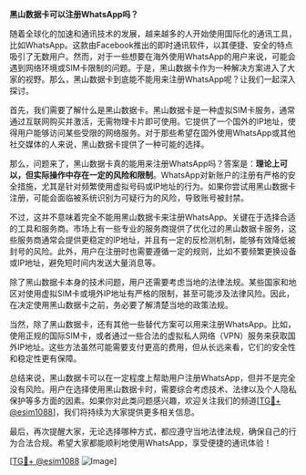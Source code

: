 **黑山数据卡可以注册WhatsApp吗？**

随着全球化的加速和通讯技术的发展，越来越多的人开始使用国际化的通讯工具，比如WhatsApp。这款由Facebook推出的即时通讯软件，以其便捷、安全的特点吸引了无数用户。然而，对于一些想要在海外使用WhatsApp的用户来说，可能会遇到网络环境或SIM卡限制的问题。于是，黑山数据卡作为一种解决方案进入了大家的视野。那么，黑山数据卡到底能不能用来注册WhatsApp呢？让我们一起深入探讨。

首先，我们需要了解什么是黑山数据卡。黑山数据卡是一种虚拟SIM卡服务，通常通过互联网购买并激活，无需物理卡片即可使用。它提供了一个国外的IP地址，使得用户能够访问某些受限的网络服务。对于那些希望在国外使用WhatsApp或其他社交媒体的人来说，黑山数据卡提供了一种可能的选择。

那么，问题来了，黑山数据卡真的能用来注册WhatsApp吗？答案是：**理论上可以，但实际操作中存在一定的风险和限制**。WhatsApp对新账户的注册有严格的安全措施，尤其是针对频繁使用虚拟号码或IP地址的行为。如果你尝试用黑山数据卡注册，可能会面临被系统识别为可疑行为的风险，导致账号被封禁。

不过，这并不意味着完全不能用黑山数据卡来注册WhatsApp。关键在于选择合适的工具和服务商。市场上有一些专业的服务商提供了优化过的黑山数据卡服务，这些服务商通常会提供更稳定的IP地址，并且有一定的反检测机制，能够有效降低被封号的风险。此外，用户在注册时也需要遵循一定的规则，比如不要频繁更换设备或IP地址，避免短时间内发送大量消息等。

除了黑山数据卡本身的技术问题，用户还需要考虑当地的法律法规。某些国家和地区对使用虚拟SIM卡或境外IP地址有严格的限制，甚至可能涉及法律风险。因此，在决定使用黑山数据卡之前，务必要了解清楚当地的政策法规。

当然，除了黑山数据卡，还有其他一些替代方案可以用来注册WhatsApp。比如，使用正规的国际SIM卡，或者通过一些合法的虚拟私人网络（VPN）服务来获取国外IP地址。这些方法虽然可能需要支付更高的费用，但从长远来看，它们的安全性和稳定性更有保障。

总结来说，黑山数据卡可以在一定程度上帮助用户注册WhatsApp，但并不是完全没有风险。用户在选择使用黑山数据卡时，需要综合考虑技术、法律以及个人隐私保护等多方面的因素。如果你对此类问题感兴趣，欢迎关注我们的频道[[TG💪+ @esim1088](https://t.me/s/esim1088)]，我们将持续为大家提供更多相关信息。

最后，再次提醒大家，无论选择哪种方式，都应遵守当地法律法规，确保自己的行为合法合规。希望大家都能顺利地使用WhatsApp，享受便捷的通讯体验！

[[TG💪+ @esim1088](https://t.me/s/esim1088) ![Image](https://i.postimg.cc/4NQfJmqS/Snipaste-2025-05-13-00-14-12.png)]